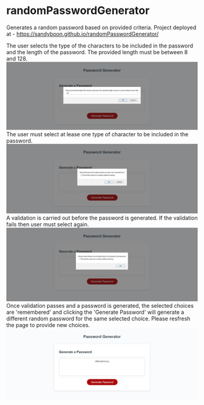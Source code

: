 # randomPasswordGenerator

Generates a random password based on provided criteria. Project deployed at -
https://sandyboon.github.io/randomPasswordGenerator/

The user selects the type of the characters to be included in the password and the length of the password. The provided length must be between 8 and 128.
![Password-Length-Choice](./snapshots/PasswordLength.JPG)
The user must select at lease one type of character to be included in the password.
![Password-Character-Choice](./snapshots/PasswordChoice.JPG)
A validation is carried out before the password is generated. If the validation fails then user must select again.
![Password-Character-Choice](./snapshots/Validation.JPG)
Once validation passes and a password is generated, the selected choices are 'remembered' and clicking the 'Generate Password' will generate a different random password for the same selected choice. Please resfresh the page to provide new choices.
![Password-Character-Choice](./snapshots/GeneratedPassword.JPG)
